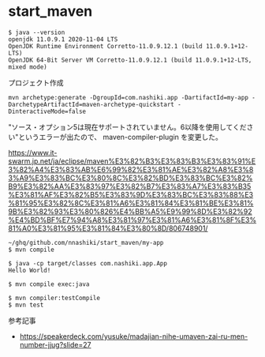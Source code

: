 # start_maven

```
$ java --version
openjdk 11.0.9.1 2020-11-04 LTS
OpenJDK Runtime Environment Corretto-11.0.9.12.1 (build 11.0.9.1+12-LTS)
OpenJDK 64-Bit Server VM Corretto-11.0.9.12.1 (build 11.0.9.1+12-LTS, mixed mode)
```



プロジェクト作成

```
mvn archetype:generate -DgroupId=com.nashiki.app -DartifactId=my-app -DarchetypeArtifactId=maven-archetype-quickstart -DinteractiveMode=false
```


"ソース・オプション5は現在サポートされていません。6以降を使用してください"というエラーが出たので、
maven-compiler-plugin を変更した。

https://www.it-swarm.jp.net/ja/eclipse/maven%E3%82%B3%E3%83%B3%E3%83%91%E3%82%A4%E3%83%AB%E6%99%82%E3%81%AE%E3%82%A8%E3%83%A9%E3%83%BC%E3%80%8C%E3%82%BD%E3%83%BC%E3%82%B9%E3%82%AA%E3%83%97%E3%82%B7%E3%83%A7%E3%83%B35%E3%81%AF%E3%82%B5%E3%83%9D%E3%83%BC%E3%83%88%E3%81%95%E3%82%8C%E3%81%A6%E3%81%84%E3%81%BE%E3%81%9B%E3%82%93%E3%80%826%E4%BB%A5%E9%99%8D%E3%82%92%E4%BD%BF%E7%94%A8%E3%81%97%E3%81%A6%E3%81%8F%E3%81%A0%E3%81%95%E3%81%84%E3%80%8D/806748901/

```
~/ghq/github.com/nnashiki/start_maven/my-app
$ mvn compile

$ java -cp target/classes com.nashiki.app.App       
Hello World!

$ mvn compile exec:java
```

```
$ mvn compiler:testCompile
$ mvn test
```



参考記事

- https://speakerdeck.com/yusuke/madajian-nihe-umaven-zai-ru-men-number-jjug?slide=27
